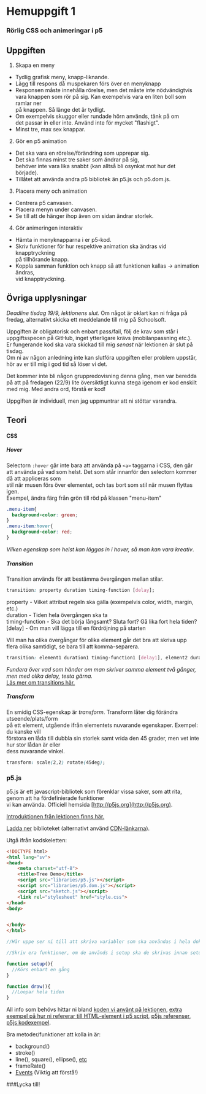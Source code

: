 # Hemuppgift 1 
### Rörlig CSS och animeringar i p5

## Uppgiften
1. Skapa en meny
  * Tydlig grafisk meny, knapp-liknande.
  * Lägg till respons då muspekaren förs över en menyknapp
  * Responsen måste innehålla rörelse, men det måste inte nödvändigtvis  
  vara knappen som rör på sig. Kan exempelvis vara en liten boll som ramlar ner  
  på knappen. Så länge det är tydligt.
  * Om exempelvis skuggor eller rundade hörn används, tänk på om  
  det passar in eller inte. Använd inte för mycket "flashigt".
  * Minst tre, max sex knappar.
2. Gör en p5 animation
  * Det ska vara en rörelse/förändring som upprepar sig.
  * Det ska finnas minst tre saker som ändrar på sig,  
  behöver inte vara lika snabbt (kan alltså bli osynkat mot hur det började).
  * Tillåtet att använda andra p5 bibliotek än p5.js och p5.dom.js.
3. Placera meny och animation
  * Centrera p5 canvasen.
  * Placera menyn under canvasen.
  * Se till att de hänger ihop även om sidan ändrar storlek.
4. Gör animeringen interaktiv
  * Hämta in menyknapparna i er p5-kod.
  * Skriv funktioner för hur respektive animation ska ändras vid knapptryckning  
  på tillhörande knapp.
  * Koppla samman funktion och knapp så att funktionen kallas -> animation ändras,  
  vid knapptryckning.
  
## Övriga upplysningar

*Deadline tisdag 19/9, lektionens slut.*
Om något är oklart kan ni fråga på fredag, alternativt skicka ett meddelande till mig på Schoolsoft.

Uppgiften är obligatorisk och enbart pass/fail, följ de krav som står i uppgiftsspecen på GitHub, inget ytterligare krävs (mobilanpassning etc.).   
Er fungerande kod ska vara skickad till mig *senast* när lektionen är slut på tisdag.  
Om ni av någon anledning inte kan slutföra uppgiften eller problem uppstår, hör av er till mig i god tid så löser vi det. 

Det kommer inte bli någon gruppredovisning denna gång, men var beredda på att på fredagen (22/9) lite översiktligt kunna
stega igenom er kod enskilt med mig. Med andra ord, förstå er kod!

Uppgiften är individuell, men jag uppmuntrar att ni stöttar varandra.
  
## Teori

#### CSS

##### Hover
Selectorn ```:hover``` går inte bara att använda på ```<a>``` taggarna i CSS, 
den går att använda på vad som helst. Det som står innanför den selectorn kommer då att appliceras som  
stil när musen förs över elementet, och tas bort som stil när musen flyttas igen.  
Exempel, ändra färg från grön till röd på klassen "menu-item"
```css
.menu-item{
  background-color: green;
}
.menu-item:hover{
  background-color: red;
}
```

*Vilken egenskap som helst kan läggas in i hover, så man kan vara kreativ*.

##### Transition 
Transition används för att bestämma övergången mellan stilar.
```css
transition: property duration timing-function [delay];
```
property - Vilket attribut regeln ska gälla (exempelvis color, width, margin, etc.)  
duration - Tiden hela övergången ska ta  
timing-function - Ska det börja långsamt? Sluta fort? Gå lika fort hela tiden?  
[delay] - Om man vill lägga till en fördröjning på starten  

Vill man ha olika övergångar för olika element går det bra att skriva upp  
flera olika samtidigt, se bara till att komma-separera.
```css
transition: element1 duration1 timing-function1 [delay1], element2 duration2 timing-function2 [delay2];
```
*Fundera över vad som händer om man skriver samma element två gånger, men med olika delay, testa gärna.*  
[Läs mer om transitions här.](https://www.w3schools.com/cssref/css3_pr_transition.asp "W3 Schools Transitions")

##### Transform
En smidig CSS-egenskap är *transform*. Transform låter dig förändra utseende/plats/form  
på ett element, utgående ifrån elementets nuvarande egenskaper. Exempel: du kanske vill  
förstora en låda till dubbla sin storlek samt vrida den 45 grader, men vet inte hur stor lådan är eller  
dess nuvarande vinkel. 
```css
transform: scale(2,2) rotate(45deg);
```

### p5.js
p5.js är ett javascript-bibliotek som förenklar vissa saker, som att rita, genom att ha fördefinierade funktioner  
vi kan använda. Officiell hemsida [http://p5js.org](http://p5js.org).

[Introduktionen från lektionen finns här.](https://docs.google.com/presentation/d/16S8WNefWnqZJhShyeTlebmYRF6i5zEyx0c8GtCximxo/edit?usp=sharing)

[Ladda ner](https://github.com/processing/p5.js/releases/download/0.5.14/p5.zip) biblioteket (alternativt använd [CDN-länkarna](https://cdnjs.com/libraries/p5.js)).

Utgå ifrån kodskeletten:
```html
<!DOCTYPE html>
<html lang="sv">
<head>
    <meta charset="utf-8">
    <title>Tree Demo</title>
    <script src="libraries/p5.js"></script>
    <script src="libraries/p5.dom.js"></script>
    <script src="sketch.js"></script>
    <link rel="stylesheet" href="style.css">
</head>
<body>


</body>
</html>
```

```javascript
//Här uppe ser ni till att skriva variabler som ska användas i hela dokumentet om ni har några sådanna.

//Skriv era funktioner, om de används i setup ska de skrivas innan setup, annars kan de stå efter setup, men innan draw.

function setup(){
  //Körs enbart en gång
}

function draw(){
  //Loopar hela tiden
}
```

All info som behövs hittar ni bland [koden vi använt på lektionen](../work), [extra exempel på hur ni refererar till HTML-element i p5 script](../extra), [p5js referenser](https://p5js.org/reference/), [p5js kodexempel](https://p5js.org/examples/).

Bra metoder/funktioner att kolla in är:
  * background()
  * stroke()
  * line(), square(), ellipse(), [etc](https://p5js.org/reference/#group-Shape)
  * frameRate()
  * [Events](https://p5js.org/reference/#group-Events) (Viktig att förstå!)

###Lycka till!
